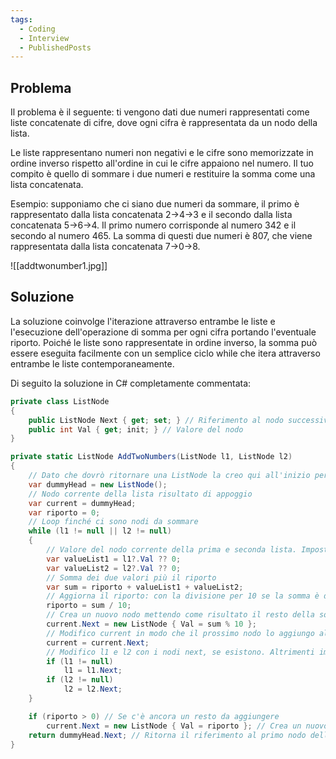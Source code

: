 ```yaml
---
tags:
  - Coding
  - Interview
  - PublishedPosts
---
```

## Problema

Il problema è il seguente: ti vengono dati due numeri rappresentati come liste concatenate di cifre, dove ogni cifra è rappresentata da un nodo della lista.

Le liste rappresentano numeri non negativi e le cifre sono memorizzate in ordine inverso rispetto all'ordine in cui le cifre appaiono nel numero. Il tuo compito è quello di sommare i due numeri e restituire la somma come una lista concatenata.

Esempio: supponiamo che ci siano due numeri da sommare, il primo è rappresentato dalla lista concatenata 2->4->3 e il secondo dalla lista concatenata 5->6->4. Il primo numero corrisponde al numero 342 e il secondo al numero 465. La somma di questi due numeri è 807, che viene rappresentata dalla lista concatenata 7->0->8.

![[addtwonumber1.jpg]]

## Soluzione

La soluzione coinvolge l'iterazione attraverso entrambe le liste e l'esecuzione dell'operazione di somma per ogni cifra portando l'eventuale riporto. Poiché le liste sono rappresentate in ordine inverso, la somma può essere eseguita facilmente con un semplice ciclo while che itera attraverso entrambe le liste contemporaneamente.

Di seguito la soluzione in C# completamente commentata:

```csharp
private class ListNode
{
    public ListNode Next { get; set; } // Riferimento al nodo successivo
    public int Val { get; init; } // Valore del nodo
}

private static ListNode AddTwoNumbers(ListNode l1, ListNode l2)
{
    // Dato che dovrò ritornare una ListNode la creo qui all'inizio per concatenarci i risultati. Alla fine ritornerò dummyHead.Next.
    var dummyHead = new ListNode();
    // Nodo corrente della lista risultato di appoggio
    var current = dummyHead;
    var riporto = 0;
    // Loop finché ci sono nodi da sommare
    while (l1 != null || l2 != null)
    {
        // Valore del nodo corrente della prima e seconda lista. Imposto a 0 se la lista è finita
        var valueList1 = l1?.Val ?? 0;
        var valueList2 = l2?.Val ?? 0;
        // Somma dei due valori più il riporto
        var sum = riporto + valueList1 + valueList2;
        // Aggiorna il riporto: con la divisione per 10 se la somma è di due cifre ottengo la cifra più significativa altrimenti ottengo 0
        riporto = sum / 10;
        // Crea un nuovo nodo mettendo come risultato il resto della somma
        current.Next = new ListNode { Val = sum % 10 };
        // Modifico current in modo che il prossimo nodo lo aggiungo al nodo appena aggiunto
        current = current.Next;
        // Modifico l1 e l2 con i nodi next, se esistono. Altrimenti imposto a null e sopra ho il controllo che un nodo null corrisponde a somma 0
        if (l1 != null)
            l1 = l1.Next;
        if (l2 != null)
            l2 = l2.Next;
    }

    if (riporto > 0) // Se c'è ancora un resto da aggiungere
        current.Next = new ListNode { Val = riporto }; // Crea un nuovo nodo per il resto
    return dummyHead.Next; // Ritorna il riferimento al primo nodo della lista risultato (senza il nodo fittizio)
}
```